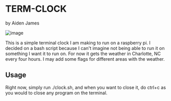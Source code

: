 # TERM-CLOCK
by Aiden James

![image](https://github.com/bubbybumble/term-clock/assets/73562962/79c0f82b-b683-4c8d-ab1a-732ef3fb0a7e)


This is a simple terminal clock I am making to run on a raspberry pi. I decided on a bash script because I can't imagine not being able to run it on something I want it to run on. For now it gets the weather in Charlotte, NC every four hours. I may add some flags for different areas with the weather.

## Usage
Right now, simply run ./clock.sh, and when you want to close it, do ctrl+c as you would to close any program on the terminal.

